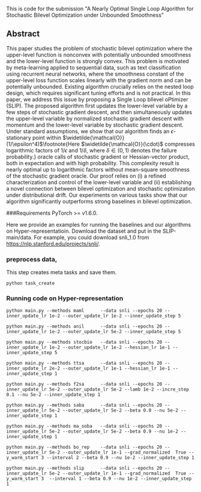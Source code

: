 This is code for the submission "A Nearly Optimal Single Loop Algorithm for Stochastic Bilevel Optimization 
under Unbounded Smoothness"
## Abstract
This paper studies the problem of stochastic bilevel optimization where the upper-level function is nonconvex with potentially unbounded smoothness and the lower-level function is strongly convex. This problem is motivated by meta-learning applied to sequential data, such as text classification using recurrent neural networks, where the smoothness constant of the upper-level loss function
scales linearly with the gradient norm and can be potentially unbounded. Existing algorithm crucially relies on the nested loop design, which requires significant tuning efforts and is not practical. In this paper, we address this issue by proposing a Single Loop bIlevel oPtimizer (SLIP). The proposed algorithm first updates the lower-level variable by a few steps of stochastic gradient descent, and then simultaneously updates the upper-level variable by normalized stochastic gradient descent with momentum and the lower-level variable by stochastic gradient descent. Under standard assumptions, we show that our algorithm finds an $\epsilon$-stationary point within $\widetilde{\mathcal{O}}(1/\epsilon^4)$\footnote{Here $\widetilde{\mathcal{O}}(\cdot)$ compresses logarithmic factors of $1/\epsilon$ and $1/\delta$, where $\delta\in(0,1)$ denotes the failure probability.} oracle calls of stochastic gradient or Hessian-vector product, both in expectation and with high probability. This complexity result is nearly optimal up to logarithmic factors without mean-square smoothness of the stochastic gradient oracle. Our proof relies on (i) a refined characterization and control of the lower-level variable and (ii) establishing a novel connection between bilevel optimization and stochastic optimization under distributional drift. Our experiments on various tasks show that our algorithm significantly outperforms strong baselines in bilevel optimization.

###Requirements
PyTorch >= v1.6.0.

Here we provide an examples for running the baselines and our algorithms on Hyper-representatioin. Download the dataset and put in the SLIP-main/data. For example, you could download snli_1.0 from https://nlp.stanford.edu/projects/snli/.
### preprocess data, 
This step creates meta tasks and save them.

    python task_create 

### Running code on Hyper-representation
    python main.py --methods maml      --data snli --epochs 20 --inner_update_lr 1e-2 --outer_update_lr 1e-2 --inner_update_step 5
    
    python main.py --methods anil      --data snli --epochs 20 --inner_update_lr 1e-2 --outer_update_lr 5e-2 --inner_update_step 5

    python main.py --methods stocbio   --data snli --epochs 20 --inner_update_lr 1e-2 --outer_update_lr 1e-2 --hessian_lr 1e-1 --inner_update_step 5

    python main.py --methods ttsa      --data snli --epochs 20 --inner_update_lr 2e-2 --outer_update_lr 1e-1 --hessian_lr 1e-1 --inner_update_step 1

    python main.py --methods f2sa      --data snli --epochs 20 --inner_update_lr 5e-2 --outer_update_lr 5e-2 --lamb 1e-2 --incre_step 0.1 --nu 5e-2 --inner_update_step 1

    python main.py --methods saba      --data snli --epochs 20 --inner_update_lr 5e-2 --outer_update_lr 5e-2 --beta 0.0 --nu 5e-2 --inner_update_step 1

    python main.py --methods ma_soba   --data snli --epochs 20 --inner_update_lr 5e-2 --outer_update_lr 5e-2 --beta 0.9 --nu 1e-2 --inner_update_step 1

    python main.py --methods bo_rep    --data snli --epochs 20 --inner_update_lr 5e-2 --outer_update_lr 1e-1 --grad_normalized  True --y_warm_start 3 --interval 2 --beta 0.9 --nu 1e-2 --inner_update_step 1

    python main.py --methods slip      --data snli --epochs 20 --inner_update_lr 5e-2 --outer_update_lr 1e-1 --grad_normalized  True --y_warm_start 3  --interval 1 --beta 0.9 --nu 1e-2 --inner_update_step 1




